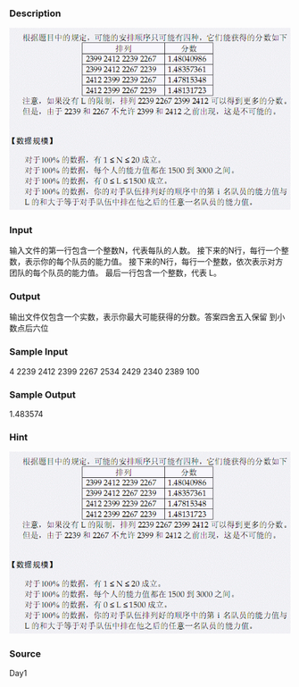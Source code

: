 
### Description
![](/images/1872_1.jpg) 
### Input
输入文件的第一行包含一个整数N，代表每队的人数。 
接下来的N行，每行一个整数，表示你的每个队员的能力值。 
接下来的N行，每行一个整数，依次表示对方团队的每个队员的能力值。 
最后一行包含一个整数，代表 L。 
 
 
### Output
输出文件仅包含一个实数，表示你最大可能获得的分数。答案四舍五入保留
到小数点后六位 
### Sample Input
4 
2239 
2412 
2399 
2267 
2534 
2429 
2340 
2389 
100 

### Sample Output
1.483574 

### Hint
![](/images/1872_2.jpg) 
### Source
Day1